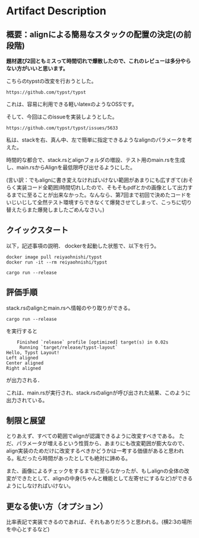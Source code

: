 # Artifact Description

## 概要：alignによる簡易なスタックの配置の決定(の前段階)

**題材選び2回ともミスって時間切れで爆散したので、これのレビューは多分やらない方がいいと思います。**

こちらのtypstの改変を行おうとした。

```
https://github.com/typst/typst
```

これは、容易に利用できる軽いlatexのようなOSSです。

そして、今回はこのissueを実装しようとした。

```
https://github.com/typst/typst/issues/5633
```

私は、stackを右、真ん中、左で簡単に指定できるようなalignのパラメータを考えた。

時間的な都合で、stack.rsとalignフォルダの増設、テスト用のmain.rsを生成し、main.rsからAlignを最低限呼び出せるようにした。


(言い訳：でもalignに書き変えなければいけない範囲があまりにも広すぎて(おそらく実装コード全範囲)時間切れしたので、そもそもpdfとかの画像として出力するまでに至ることが出来なかった。なんなら、第7回まで初回で決めたコードをいじいじして全然テスト環境すらできなくて爆発させてしまって、こっちに切り替えたらまた爆発しましたごめんなさい。)

## クイックスタート

以下，記述事項の説明．
dockerを起動した状態で、以下を行う。

```
docker image pull reiyaohnishi/typst
docker run -it --rm reiyaohnishi/typst
```

```
cargo run --release
```

## 評価手順
stack.rsのalignとmain.rsへ情報のやり取りができる。

```
cargo run --release
```

を実行すると

```
    Finished `release` profile [optimized] target(s) in 0.02s
     Running `target/release/typst-layout`
Hello, Typst Layout!
Left aligned
Center aligned
Right aligned
```

が出力される．

これは、main.rsが実行され、stack.rsのalignが呼び出された結果、このように出力されている。

## 制限と展望


とりあえず、すべての範囲でalignが認識できるように改変すべきである。
ただ、パラメータが増えるという性質から、あまりにも改変範囲が膨大なので、align実装のためだけに改変するべきかどうかは一考する価値があると思われる。私だったら時間があったとしても絶対に諦める。

また、画像によるチェックをするまでに至らなかったが、もしalignの全体の改変ができたとして、alignの中身(ちゃんと機能として左寄せにするなど)ができるようにしなければいけない。


## 更なる使い方（オプション）

比率表記で実装できるのであれば、それもありだろうと思われる。(横2:3の場所を中心とするなど)
